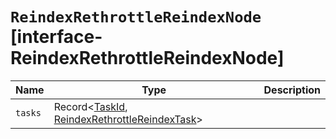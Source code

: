 # `ReindexRethrottleReindexNode` [interface-ReindexRethrottleReindexNode]

| Name | Type | Description |
| - | - | - |
| `tasks` | Record<[TaskId](./TaskId.md), [ReindexRethrottleReindexTask](./ReindexRethrottleReindexTask.md)> | &nbsp; |
